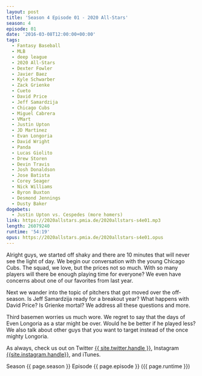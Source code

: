 ```yaml
---
layout: post
title: 'Season 4 Episode 01 - 2020 All-Stars'
season: 4
episode: 01
date: '2016-03-08T12:00:00+00:00'
tags:
  - Fantasy Baseball
  - MLB
  - deep league
  - 2020 All-Stars
  - Dexter Fowler
  - Javier Baez
  - Kyle Schwarber
  - Zack Grienke
  - Cueto
  - David Price
  - Jeff Samardzija
  - Chicago Cubs
  - Miguel Cabrera
  - VMart
  - Justin Upton
  - JD Martinez
  - Evan Longoria
  - David Wright
  - Panda
  - Lucas Giolito
  - Drew Storen
  - Devin Travis
  - Josh Donaldson
  - Jose Batista
  - Corey Seager
  - Nick Williams
  - Byron Buxton
  - Desmond Jennings
  - Dusty Baker
dogebets:
  - Justin Upton vs. Cespedes (more homers)
link: https://2020allstars.pmia.de/2020allstars-s4e01.mp3
length: 26079240
runtime: '54:19'
opus: https://2020allstars.pmia.de/2020allstars-s4e01.opus
---
```

Alright guys, we started off shaky and there are 10 minutes that will never see the light of day.  We begin our conversation with the young Chicago Cubs.  The squad, we love, but the prices not so much.  With so many players will there be enough playing time for everyone?  We even have concerns about one of our favorites from last year.  

Next we wander into the topic of pitchers that got moved over the off-season.  Is Jeff Samardzija ready for a breakout year?  What happens with David Price?  Is Grienke mortal?  We address all these questions and more.  

Third basemen worries us much wore.  We regret to say that the days of Even Longoria as a star might be over.  Would he be better if he played less?  We also talk about other guys that you want to target instead of the once mighty Longoria.  

As always, check us out on Twitter [{{ site.twitter.handle }}]({{site.twitter.url}}), Instagram [{{site.instagram.handle}}]({{site.instagram.url}}), and iTunes.  

Season {{ page.season }} Episode {{ page.episode }} ({{ page.runtime }})  
